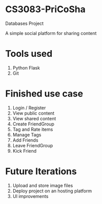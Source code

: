 # CS3083-PriCoSha
Databases Project

A simple social platform for sharing content

# Tools used
1. Python Flask
2. Git

# Finished use case
1. Login / Register
2. View public content
3. View shared content
4. Create FriendGroup
5. Tag and Rate items
6. Manage Tags
7. Add Friends
8. Leave FriendGroup
9. Kick Friend

# Future Iterations
1. Upload and store image files
2. Deploy project on an hosting platform
3. UI improvements
